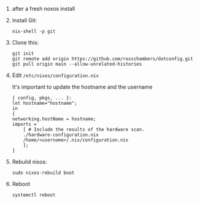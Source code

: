 1. after a fresh noxos install
1. Install Git: 
    
    `nix-shell -p git`
1. Clone this:
    ```shell
    git init
    git remote add origin https://github.com/rosschambers/dotconfig.git
    git pull origin main --allow-unrelated-histories
    ```
1. Edit `/etc/nixos/configuration.nix`

    It's important to update the hostname and the username
    ```
    { config, pkgs, ... }:
    let hostname="hostname";
    in
    {
    networking.hostName = hostname;
    imports =
        [ # Include the results of the hardware scan.
        ./hardware-configuration.nix
        /home/<username>/.nix/configuration.nix
        ];
    }
    ```


1. Rebuild nixos:

    `sudo nixos-rebuild boot`
1. Reboot

    `systemctl reboot`